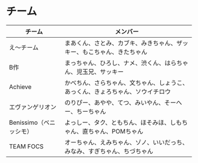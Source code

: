 # チーム

| チーム     | メンバー |
| ----------- | ------------- |
| え～チーム | まあくん、さとみ、カブキ、みきちゃん、ザッキー、もこちゃん、きたちゃん |
| B作 | まっちゃん、ひろし、ナメ、渋くん、はらちゃん、児玉兄、サッキー |
| Achieve | かべちん、さらちゃん、文ちゃん、しょうこ、あっくん、きょろちゃん、ソウイチロウ |
| エヴァンゲリオン | のりぴー、あやや、てつ、みいやん、そーへー、ちーちゃん |
| Benissimo（ベニッシモ） | よっしー、タク、ともちん、ほそみほ、しもちゃん、直ちゃん、POMちゃん |
| TEAM FOCS | オーちゃん、えみちゃん、ゾノ、いいだっち、みなみ、すぎちゃん、ちづちゃん |
